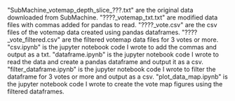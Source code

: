 "SubMachine_votemap_depth_slice_???.txt" are the original data downloaded from SubMachine.
"????_votemap_txt.txt" are modified data files with commas added for pandas to read.
"????_vote.csv" are the csv files of the votemap data created using pandas dataframes.
"????_vote_filtered.csv" are the filtered votemap data files for 3 votes or more.
"csv.ipynb" is the jupyter notebook code I wrote to add the commas and output as a txt.
"dataframe.ipynb" is the jupyter notebook code I wrote to read the data and create a pandas dataframe and output it as a csv.
"filter_dataframe.ipynb" is the jupyter notebook code I wrote to filter the dataframe for 3 votes or more and output as a csv.
"plot_data_map.ipynb" is the jupyter notebook code I wrote to create the vote map figures using the filtered dataframes.
